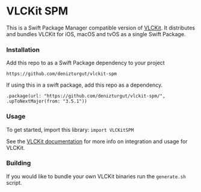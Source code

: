 # VLCKit SPM

This is a Swift Package Manager compatible version of [VLCKit](https://code.videolan.org/videolan/VLCKit). 
It distributes and bundles VLCKit for iOS, macOS and tvOS as a single Swift Package. 

### Installation
Add this repo to as a Swift Package dependency to your project
```
https://github.com/denizturgut/vlckit-spm
```

If using this in a swift package, add this repo as a dependency.
```
.package(url: "https://github.com/denizturgut/vlckit-spm/", .upToNextMajor(from: "3.5.1"))
```

### Usage

To get started, import this library: `import VLCKitSPM`

See the [VLCKit documentation](https://videolan.videolan.me/VLCKit/) for more info on integration and usage for VLCKit.

### Building
If you would like to bundle your own VLCKit binaries run the `generate.sh` script.
